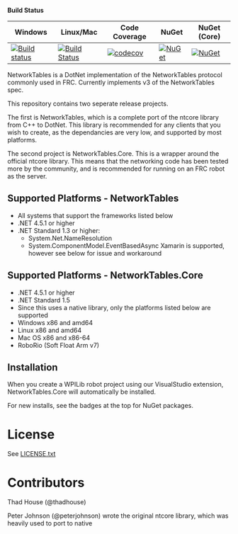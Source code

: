 **Build Status**

| Windows                 |  Linux/Mac              | Code Coverage         | NuGet                 | NuGet (Core)          |
| ------------------------|-------------------------|-----------------------|-----------------------|-----------------------|
| [![Build status][1]][2] | [![Build Status][3]][4] | [![codecov][5]][6]    | [![NuGet][7]][8]      | [![NuGet][9]][10]      |

[1]: https://ci.appveyor.com/api/projects/status/7oo0gyq4fv0jvsjn/branch/master?svg=true
[2]: https://ci.appveyor.com/project/robotdotnet/networktables/branch/master
[3]: https://travis-ci.org/robotdotnet/NetworkTables.svg?branch=master
[4]: https://travis-ci.org/robotdotnet/NetworkTables
[5]: https://codecov.io/gh/robotdotnet/NetworkTables/branch/master/graph/badge.svg
[6]: https://codecov.io/gh/robotdotnet/NetworkTables
[7]: https://img.shields.io/nuget/v/FRC.NetworkTables.svg
[8]: https://www.nuget.org/packages/FRC.NetworkTables
[9]: https://img.shields.io/nuget/vpre/FRC.NetworkTables.Core.svg
[10]: https://www.nuget.org/packages/FRC.NetworkTables.Core

NetworkTables is a DotNet implementation of the NetworkTables protocol commonly used in FRC. Currently implements v3 of the NetworkTables spec.

This repository contains two seperate release projects. 

The first is NetworkTables, which is a complete port of the ntcore library from C++ to DotNet. This library is recommended for any clients that you wish to create, as the dependancies are very low, and supported by most platforms.

The second project is NetworkTables.Core. This is a wrapper around the official ntcore library. This means that the networking code has been tested more by the community, and is recommended for running on an FRC robot as the server. 



Supported Platforms - NetworkTables
-----------------------------------
* All systems that support the frameworks listed below
* .NET 4.5.1 or higher
* .NET Standard 1.3 or higher:
  * System.Net.NameResolution
  * System.ComponentModel.EventBasedAsync
Xamarin is supported, however see below for issue and workaround

Supported Platforms - NetworkTables.Core
----------------------------------------
* .NET 4.5.1 or higher
* .NET Standard 1.5
* Since this uses a native library, only the platforms listed below are supported
* Windows x86 and amd64
* Linux x86 and amd64
* Mac OS x86 and x86-64
* RoboRio (Soft Float Arm v7)

Installation
------------
When you create a WPILib robot project using our VisualStudio extension, NetworkTables.Core will automatically be installed.

For new installs, see the badges at the top for NuGet packages.


License
=======
See [LICENSE.txt](LICENSE.txt)


Contributors
============

Thad House (@thadhouse)

Peter Johnson (@peterjohnson) wrote the original ntcore library, which was heavily used to port to native
